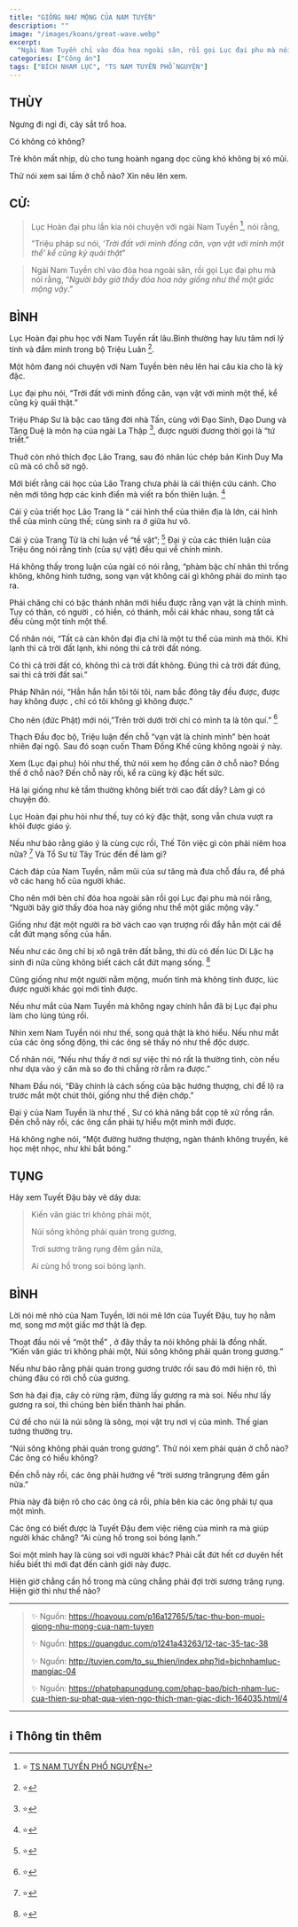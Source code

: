 ```yaml
---
title: "GIỐNG NHƯ MỘNG CỦA NAM TUYỀN"
description: ""
image: "/images/koans/great-wave.webp"
excerpt: 
  "Ngài Nam Tuyền chỉ vào đóa hoa ngoài sân, rồi gọi Lục đại phu mà nói rằng, 'Người bây giờ thấy đóa hoa này giống như thể một giấc mộng vậy'"
categories: ["Công án"]
tags: ["BÍCH NHAM LỤC", "TS NAM TUYỀN PHỔ NGUYỆN"]
---
```


## THÙY

Ngưng đi ngỉ đi, cây sắt trổ hoa. 

Có không có không? 

Trẻ khôn mất nhịp, dù cho tung hoành ngang dọc cũng khó không bị xỏ mũi. 

Thử nói xem sai lầm ở chỗ nào? Xin nêu lên xem. 

## CỬ:

> Lục Hoàn đại phu lần kia nói chuyện với ngài Nam Tuyền [^1], nói rằng, 
>
> “Triệu pháp sư nói, ‘_Trời đất với mình đồng căn, vạn vật với mình một thể’ kể cũng kỳ quái thật_” 

> Ngài Nam Tuyền chỉ vào đóa hoa ngoài sân, rồi gọi Lục đại phu mà nói rằng, “_Người bây giờ thấy đóa hoa này giống như thể một giấc mộng vậy_.”

## BÌNH

Lục Hoàn đại phu học với Nam Tuyền rất lâu.Bình thường hay lưu tâm nơi lý tính và đắm mình trong bộ Triệu Luân [^17].

Một hôm đang nói chuyện với Nam Tuyền bèn nêu lên hai câu kia cho là kỳ đặc.

Lục đại phu nói, “Trời đất với mình đồng căn, vạn vật với mình một thể, kể cũng kỳ quái thật.”

Triệu Pháp Sư là bậc cao tăng đời nhà Tấn, cùng với Đạo Sinh, Đạo Dung và Tăng Duệ là môn hạ của ngài La Thập [^18], được người đương thời gọi là “tứ triết.”

Thuở còn nhỏ thích đọc Lão Trang, sau đó nhân lúc chép bản Kinh Duy Ma cũ mà có chỗ sờ ngộ.

Mới biết rằng cái học của Lão Trang chưa phải là cái thiện cứu cánh. Cho nên mới tông hợp các kinh điển mà viết ra bốn thiên luận. [^19]

Cái ý của triết học Lão Trang là “ cái hình thể của thiên địa là lớn, cái hình thể của mình cũng thế; cùng sinh ra ở giữa hư vô.

Cái ý của Trang Tử là chỉ luận về “tề vật”; [^20] Đại ý của các thiên luận của Triệu ông nói rằng tính (của sự vật) đều qui về chính mình.

Há không thấy trong luận của ngài có nói rằng, “phàm bậc chí nhân thì trống không, không hình tướng, song vạn vật không cái gì không phải do mình tạo ra.

Phải chăng chỉ có bậc thánh nhân mới hiểu được rằng vạn vật là chính mình. Tuy có thân, có người , có hiền, có thánh, mỗi cái khác nhau, song tất cả đều cùng một tính một thể.

Cổ nhân nói, “Tất cả càn khôn đại địa chỉ là một tư thể của mình mà thôi. Khi lạnh thì cả trời đất lạnh, khi nóng thì cả trời đất nóng.

Có thì cả trời đất có, không thì cả trời đất không. Đúng thì cả trời đất đúng, sai thì cả trời đất sai.”

Pháp Nhãn nói, “Hẳn hắn hắn tôi tôi tôi, nam bắc đông tây đều được, được hay không được , chỉ có tôi không gì không được.”

Cho nên (đức Phật) mới nói,”Trên trời dưới trời chỉ có mình ta là tôn quí.” [^21]

Thạch Đầu đọc bộ, Triệu luận đến chỗ “vạn vật là chính mình” bèn hoát nhiên đại ngộ. Sau đó soạn cuốn Tham Đồng Khế cũng không ngoài ý này.

Xem (Lục đại phu) hỏi như thế, thử nói xem họ đồng căn ở chỗ nào? Đồng thế ở chỗ nào? Đến chỗ này rồi, kể ra cũng kỳ đặc hết sức.

Há lại giống như kẻ tầm thường không biết trời cao đất dầy? Làm gì có chuyện đó.

Lục Hoàn đại phu hỏi như thế, tuy có kỳ đặc thật, song vẫn chưa vượt ra khỏi được giáo ý.

Nếu như bảo rằng giáo ý là cùng cực rồi, Thế Tôn việc gì còn phải niêm hoa nữa? [^22] Và Tổ Sư từ Tây Trúc đến để làm gì?

Cách đáp của Nam Tuyền, nắm mũi của sư tăng mà đưa chỗ đầu ra, để phá vở các hang hố của người khác.

Cho nên mới bèn chỉ đóa hoa ngoài sân rồi gọi Lục đại phu mà nói rằng, “Người bây giờ thấy đóa hoa này giống như thể một giấc mộng vậy.“

Giống như đặt một người ra bờ vách cao vạn trượng rồi đẩy hẳn một cái để cắt đứt mạng sống của hắn.

Nếu như các ông chỉ bị xô ngã trên đất bằng, thì dù có đến lúc Di Lặc hạ sinh đi nữa cũng không biết cách cắt đứt mạng sống. [^23]

Cũng giống như một người nằm mộng, muốn tỉnh mà không tỉnh được, lúc được người khác gọi mới tỉnh được.

Nếu như mắt của Nam Tuyền mà không ngay chính hẳn đã bị Lục đại phu làm cho lúng túng rồi.

Nhìn xem Nam Tuyền nói như thế, song quả thật là khó hiểu. Nếu như mắt của các ông sống động, thì các ông sẽ thấy nó như thể độc dược.

Cổ nhân nói, “Nếu như thấy ở nơi sự việc thì nó rất là thường tình, còn nếu như dựa vào ý căn mà so đo thì chẳng rờ rẫm ra được.”

Nham Đầu nói, “Đây chính là cách sống của bậc hướng thượng, chỉ để lộ ra trước mắt một chút thôi, giống như thể điện chớp.”

Đại ý của Nam Tuyền là như thế , Sư có khả năng bắt cọp tê xử rồng rắn. Đến chỗ này rồi, các ông cần phải tự hiểu một mình mới được.

Há không nghe nói, “Một đường hướng thượng, ngàn thánh không truyền, kẻ học mệt nhọc, như khỉ bắt bóng.”


## TỤNG

Hãy xem Tuyết Đậu bày vẽ dây dưa:

> Kiến văn giác tri không phải một,
>
> Núi sông không phải quán trong gương,
>
> Trơi sương trăng rụng đêm gần nửa,
>
> Ai cùng hồ trong soi bóng lạnh.

## BÌNH

Lời nói mê nhỏ của Nam Tuyền, lời nói mê lớn của Tuyết Đậu, tuy họ nằm mơ, song mơ một giấc mơ thật là đẹp. 

Thoạt đầu nói về “một thể” , ở đây thầy ta nói không phải là đồng nhất. “Kiến văn giác tri không phải một, Núi sông không phải quán trong gương.” 

Nếu như bảo rằng phải quán trong gương trước rồi sau đó mới hiện rõ, thì chúng đâu có rời chỗ của gương. 

Sơn hà đại địa, cây cỏ rừng rậm, đừng lấy gương ra mà soi. Nếu như lấy gương ra soi, thì chúng bèn biến thành hai phần. 

Cứ để cho núi là núi sông là sông, mọi vật trụ nơi vị của mình. Thế gian tướng thường trụ.

“Núi sông không phải quán trong gương”. Thử nói xem phải quán ở chỗ nào? Các ông có hiểu không? 

Đến chỗ này rồi, các ông phải hướng về “trời sương trăngrụng đêm gần nửa.” 

Phía này đã biện rõ cho các ông cả rồi, phía bên kia các ông phải tự qua một mình. 

Các ông có biết được là Tuyết Đậu đem việc riêng của mình ra mà giúp người khác chăng? “Ai cùng hồ trong soi bóng lạnh.” 

Soi một mình hay là cùng soi với người khác? Phải cắt đứt hết cơ duyên hết hiểu biết thì mới đạt đến cảnh giới này được. 

Hiện giờ chẳng cần hồ trong mà cũng chẳng phải đợi trời sương trăng rụng. Hiện giờ thì như thế nào?

***

> ✨ Nguồn: https://hoavouu.com/p16a12765/5/tac-thu-bon-muoi-giong-nhu-mong-cua-nam-tuyen
>
> ✨ Nguồn: https://quangduc.com/p1241a43263/12-tac-35-tac-38
>
> ✨ Nguồn: http://tuvien.com/to_su_thien/index.php?id=bichnhamluc-mangiac-04
>
> ✨ Nguồn: https://phatphapungdung.com/phap-bao/bich-nham-luc-cua-thien-su-phat-qua-vien-ngo-thich-man-giac-dich-164035.html/4

***

## ℹ️ Thông tin thêm

[^1]: ⭐️ <a href="https://blog.phapthihoi.org/gt-member/ts-nam-tuyen-pho-nguyen/" target="_blank">TS NAM TUYỀN PHỔ NGUYỆN</a>

[^17]: ⭐️ 

[^18]: ⭐️ 

[^19]: ⭐️ 

[^20]: ⭐️ 

[^21]: ⭐️ 

[^22]: ⭐️ 

[^23]: ⭐️ 
